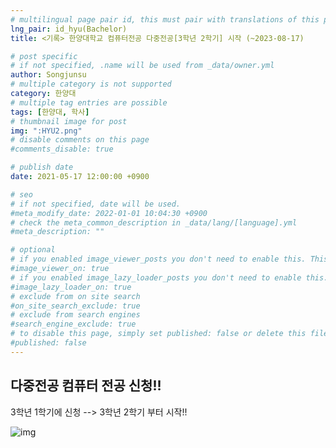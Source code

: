 ```yaml
---
# multilingual page pair id, this must pair with translations of this page. (This name must be unique)
lng_pair: id_hyu(Bachelor)
title: <기록> 한양대학교 컴퓨터전공 다중전공[3학년 2학기] 시작 (~2023-08-17)

# post specific
# if not specified, .name will be used from _data/owner.yml
author: Songjunsu
# multiple category is not supported
category: 한양대
# multiple tag entries are possible
tags: [한양대, 학사]
# thumbnail image for post
img: ":HYU2.png"
# disable comments on this page
#comments_disable: true

# publish date
date: 2021-05-17 12:00:00 +0900

# seo
# if not specified, date will be used.
#meta_modify_date: 2022-01-01 10:04:30 +0900
# check the meta_common_description in _data/lang/[language].yml
#meta_description: ""

# optional
# if you enabled image_viewer_posts you don't need to enable this. This is only if image_viewer_posts = false
#image_viewer_on: true
# if you enabled image_lazy_loader_posts you don't need to enable this. This is only if image_lazy_loader_posts = false
#image_lazy_loader_on: true
# exclude from on site search
#on_site_search_exclude: true
# exclude from search engines
#search_engine_exclude: true
# to disable this page, simply set published: false or delete this file
#published: false
---
```

<!-- outline-start -->

## 다중전공 컴퓨터 전공 신청!!

3학년 1학기에 신청 --> 3학년 2학기 부터 시작!!

![img](:double_major.png)


